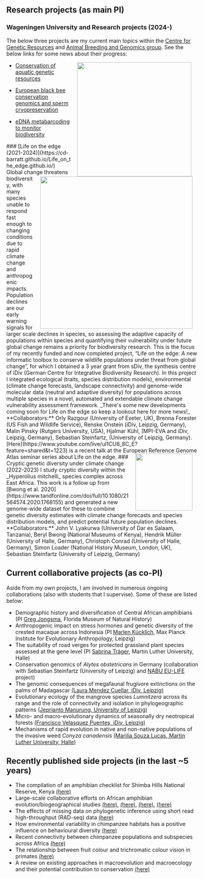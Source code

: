 ## Research projects (as main PI)
### Wageningen University and Research projects (2024-)

The below three projects are my current main topics within the [Centre for Genetic Resources](https://www.wur.nl/nl/onderzoek-resultaten/kennisonline-onderzoeksprojecten-lvvn/centre-for-genetic-resources-the-netherlands-1.htm) and [Animal Breeding and Genomics group](https://www.wur.nl/en/research-results/chair-groups/animal-sciences/animal-breeding-and-genomics-group.htm). See the below links for some news about their progress:

<img style="padding: 0 15px; float: right;" src="https://cd-barratt.github.io/CGN_ABG_projects.png"  align="left" width="300">

* [Conservation of aquatic genetic resources](https://www.wur.nl/nl/onderzoek-resultaten/kennisonline-onderzoeksprojecten-lvvn/centre-for-genetic-resources-the-netherlands/show-cgn-uk/monitoring-of-aquatic-genetic-resources-1650-aquatic-samples-collected-for-genetic-analysis.htm)
  
* [European black bee conservation genomics and sperm cryopreservation](https://www.wur.nl/nl/onderzoek-resultaten/kennisonline-onderzoeksprojecten-lvvn/centre-for-genetic-resources-the-netherlands/show-cgn-uk/endangered-european-dark-bee-in-search-of-the-pure-colonies.htm)
  
* [eDNA metabarcoding to monitor biodiversity](https://www.wur.nl/en/research-results/chair-groups/research-funded-by-the-ministry-of-lvvn/soorten-onderzoek/kennisonline/edna-metabarcoding-to-monitor-biodiversity-in-livestock-production-systems.htm)
















<img style="padding: 0 15px; float: right;" src="https://cd-barratt.github.io/LOE.png"  align="right" width="400">
### [Life on the edge (2021-2024)](https://cd-barratt.github.io/Life_on_the_edge.github.io/)
Global change threatens biodiversity, with many species unable to respond fast enough to changing conditions due to rapid climate change and anthropogenic impacts. Population declines are our early warning signals for larger scale declines in species, so assessing the adaptive capacity of populations within species and quantifying their vulnerability under future global change remains a priority for biodiversity research. This is the focus of my recently funded and now completed project, “Life on the edge: A new informatic toolbox to conserve wildlife populations under threat from global change”, for which I obtained a 3 year grant from sDiv, the synthesis centre of iDiv (German Centre for Integrative Biodiversity Research). In this project I integrated ecological (traits, species distribution models), environmental (climate change forecasts, landscape connectivity) and genome-wide molecular data (neutral and adaptive diversity) for populations across multiple species in a novel, automated and extendable climate change vulnerability assessment framework. _There's some new developments coming soon for Life on the edge so keep a lookout here for more news!_
**Collaborators:** Orly Razgour (University of Exeter, UK), Brenna Forester (US Fish and Wildlife Service), Renske Onstein (iDiv, Leipzig, Germany), Malin Pinsky (Rutgers University, USA), Hjalmar Kühl, (MPI-EVA and iDiv, Leipzig, Germany), Sebastian Steinfartz, (University of Leipzig, Germany). [Here](https://www.youtube.com/live/ul1CU8_8C_E?feature=shared&t=1223) is a recent talk at the European Reference Genome Atlas seminar series about Life on the edge.

<img style="padding: 0 15px; float: right;" src="https://cd-barratt.github.io/H. mitchelli_Kibasira.jpeg"  align="right" width="150">
### Cryptic genetic diversity under climate change (2022-2023)
I study cryptic diversity within the _Hyperolius mitchelli_ species complex across East Africa. 
This work is a follow up from [Bwong et al. 2020](https://www.tandfonline.com/doi/full/10.1080/21564574.2020.1768155) and generated a new genome-wide dataset for these to combine genetic diversity estimates with climate change forecasts and species distribution models, and predict potential future population declines.
**Collaborators:** John V. Lyakurwa (University of Dar es Salaam, Tanzania), Beryl Bwong (National Museums of Kenya), Hendrik Müller (University of Halle, Germany), Christoph Conrad (University of Halle, Germany), Simon Loader (National History Museum, London, UK), Sebastian Steinfartz (University of Leipzig, Germany)


## Current collaborative projects (as co-PI)
Aside from my own projects, I am involved in numerous ongoing collaborations (also with students that I supervise). Some of these are listed below:

* Demographic history and diversification of Central African amphibians (PI [Greg Jongsma](https://gregjongsma.weebly.com/), Florida Museum of Natural History)
* Anthropogenic impact on stress hormones and genetic diversity of the crested macaque across Indonesia (PI [Marlen Kücklich](https://www.eva.mpg.de/pbe/people/marlen-kuecklich/), Max Planck Institute for Evolutionary Anthropology, Leipzig)
* The suitability of road verges for protected grassland plant species assessed at the gene level (PI [Sabrina Träger](https://www.botanik.uni-halle.de/pflanzenoekologie/sabrina_traeger/), Martin Luther University, Halle)
* Conservation genomics of _Alytes obstetricans_ in Germany (collaboration with Sebastian Steinfartz (University of Leipzig) and [NABU EU-LIFE](https://niedersachsen.nabu.de/tiere-und-pflanzen/aktionen-und-projekte/life-bovar/index.html) project)
* The genomic consequences of megafaunal frugivore extinctions on the palms of Madagascar [(Laura Mendez Cuellar, iDiv, Leipzig)](https://www.idiv.de/en/profile/1062.html)
* Evolutionary ecology of the mangrove species _Lumnitzera_ across its range and the role of connectivity and isolation in phylogeographic patterns [(Jeprianto Manurung, University of Leipzig)](https://www.researchgate.net/profile/Jeprianto-Manurung)
* Micro- and macro-evolutionary dynamics of seasonally dry neotropical forests [(Francisco Velasquez Puentes, iDiv, Leipzig)](https://www.idiv.de/en/profile/1148.html)
* Mechanisms of rapid evolution in native and non-native populations of the invasive weed _Conyza canadensis_ [(Marilia Souza Lucas, Martin Luther University, Halle)](https://mariliasouza20.wixsite.com/marilia)

## Recently published side projects (in the last ~5 years)
* The compilation of an amphibian checklist for Shimba Hills National Reserve, Kenya [(here)](https://www.ajol.info/index.php/jeanh/article/view/162372)
* Large-scale collaborative efforts on African amphibian evolution/biogeographical studies [(here)](https://www.sciencedirect.com/science/article/pii/S1055790316302433), [(here)](https://www.sciencedirect.com/science/article/abs/pii/S1055790317303147), [(here)](https://academic.oup.com/sysbio/article/68/6/859/5477408?login=true), [(here)](https://www.sciencedirect.com/science/article/abs/pii/S1055790316303451)
* The effects of missing data on phylogenetic inference using short read high-throughput (RAD-seq) data [(here)](https://onlinelibrary.wiley.com/doi/abs/10.1111/zsc.12335)
* How environmental variability in chimpanzee habitats has a positive influence on behavioural diversity [(here)](https://www.nature.com/articles/s41467-020-18176-3)
* Recent connectivity between chimpanzee populations and subspecies across Africa [(here)](https://www.nature.com/articles/s42003-021-01806-x)
* The relationship between fruit colour and trichromatic colour vision in primates [(here)](https://royalsocietypublishing.org/doi/full/10.1098/rspb.2019.2731)
* A review on existing approaches in macroevolution and macroecology and their potential contribution to conservation [(here)](https://onlinelibrary.wiley.com/doi/full/10.1111/ecog.05557)
